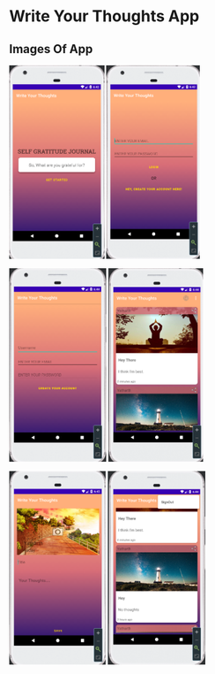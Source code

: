 # Write Your Thoughts App


## Images Of App

<img src = "app/WriteYourThoughtImages/WelcomeScreen.png" height = "350" >                   <img src = "app/WriteYourThoughtImages/LoginScreen.png" height = "350" >        

<img src = "app/WriteYourThoughtImages/CreateANewAccountScreen.png" height = "350" >         <img src = "app/WriteYourThoughtImages/AllPostScreen.png" height = "350" >

<img src = "app/WriteYourThoughtImages/CreateANewPostScreen.png" height = "350" >            <img src = "app/WriteYourThoughtImages/SignoutOptionMenuIcon.png" height = "350" >



